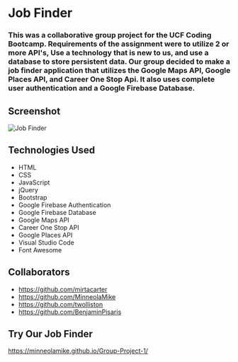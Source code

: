 # Job Finder

### This was a collaborative group project for the UCF Coding Bootcamp. Requirements of the assignment were to utilize 2 or more API's, Use a technology that is new to us, and use a database to store persistent data. Our group decided to make a job finder application that utilizes the Google Maps API, Google Places API, and Career One Stop Api. It also uses complete user authentication and a Google Firebase Database.

## Screenshot
![Job Finder]()

## Technologies Used
* HTML
* CSS
* JavaScript
* jQuery
* Bootstrap
* Google Firebase Authentication
* Google Firebase Database
* Google Maps API
* Career One Stop API
* Google Places API
* Visual Studio Code
* Font Awesome

## Collaborators
* https://github.com/mirtacarter
* https://github.com/MinneolaMike
* https://github.com/twolliston
* https://github.com/BenjaminPisaris

## Try Our Job Finder
https://minneolamike.github.io/Group-Project-1/